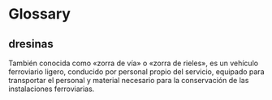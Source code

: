 # Glossary

## dresinas

También conocida como «zorra de vía» o «zorra de rieles», es un vehículo ferroviario ligero, conducido por personal propio del servicio, equipado para transportar el personal y material necesario para la conservación de las instalaciones ferroviarias.




